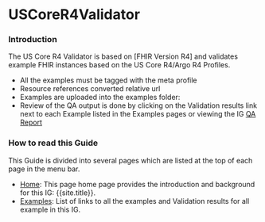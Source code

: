 # USCoreR4Validator

### Introduction

The US Core R4 Validator is based on [FHIR Version R4] and validates example FHIR instances based on the US Core R4/Argo R4 Profiles.
  - All the examples must be tagged with the meta profile
  - Resource references converted relative url
  - Examples are uploaded into the examples folder:
  - Review of the QA output is done by clicking on the Validation results link next to each Example listed in the Examples pages or viewing the IG [QA Report](qa.html)

### How to read this Guide

This Guide is divided into several pages which are listed at the top of each page in the menu bar.

- [Home](index.html): This page  home page provides the introduction and background for this IG: {{site.title}}.
- [Examples](all-examples.html): List of links to all the examples and Validation results for all example in this IG.

<!--
-----
GitHub will automatically trigger a new build whenever you commit changes.

Note: a build takes 2-3 minutes to complete. You should see a notification at https://chat.fhir.org/#narrow/stream/179297-committers.2Fnotification/topic/ig-build


### Find your rendered IG automatically available at

http://build.fhir.org/ig/HL7/USCoreR4Validator

### For a build log see

http://build.fhir.org/ig/HL7/USCoreR4Validator/build.log

---
-->
